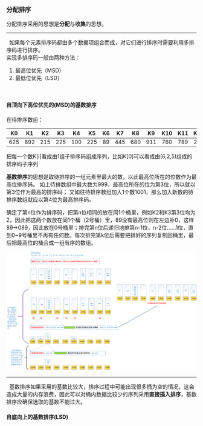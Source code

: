 ### 分配排序      
分配排序采用的思想是**分配**与**收集**的思想。

-----
 
如果每个元素排序码都由多个数据项组合而成，对它们进行排序时需要利用多排序码进行排序。<br>
实现多排序码一般由两种方法：
1. 最高位优先（MSD）
2. 最低位优先（LSD）


 
#### 自顶向下高位优先的(MSD)的基数排序
在待排序数组：      


|  K0  |  K1  |  K2  |  K3  |  K4  |  K5  |  K6  |  K7  |  K8  |  K9  | K10  | K11  | K12  | K13  | K14  |
| :--: | :--: | :--: | :--: | :--: | :--: | :--: | :--: | :--: | :--: | :--: | :--: | :--: | :--: | :--: |
| 625  | 892  | 215  | 225  | 100  | 225  |  89  | 445  | 680  | 911  | 760  | 789  | 256  | 200  | 999  |

把每一个数K[i]看成由1组子排序码组成序列，比如K[0]可以看成由(6,2,5)组成的排序码子序列        

**基数排序**的思想是取待排序的一组元素里最大的数，以此最高位所在的位数作为最高位排序码。
如上待排数组中最大数为999，最高位所在的位为第3位，所以就以第3位作为最高的排序码；
又如往待排序数组加入1个数1001，那么加入新数的待排序数组就应以第4位为最高排序码。

确定了第n位作为排序码，把第n位相同的放在同1个桶里，例如K2和K3第3位均为2，因此把这两个数放在同1个桶（2号桶）里，89没有最高位则在左边补0，这样89→089，因此放在0号桶里；排完第n位后递归地排第n-1位，n-2位……1位，直到0~9号桶里不再有任何数。每次排完第k位后需要把排好的序列复制回桶里，最后把最高位的桶合成一组有序的数组。

![基数排序过程](https://github.com/HurricanGod/Home/blob/master/img/%E5%9F%BA%E6%95%B0%E6%8E%92%E5%BA%8F.png)

---
 
基数排序如果采用的基数比较大，排序过程中可能出现很多桶为空的情况，这会造成大量的内存浪费，因此可以对桶内数据比较少的序列采用**直接插入排序**，基数排序应确保选取的基数不能过大。 
 
#### 自底向上的基数排序(LSD)
